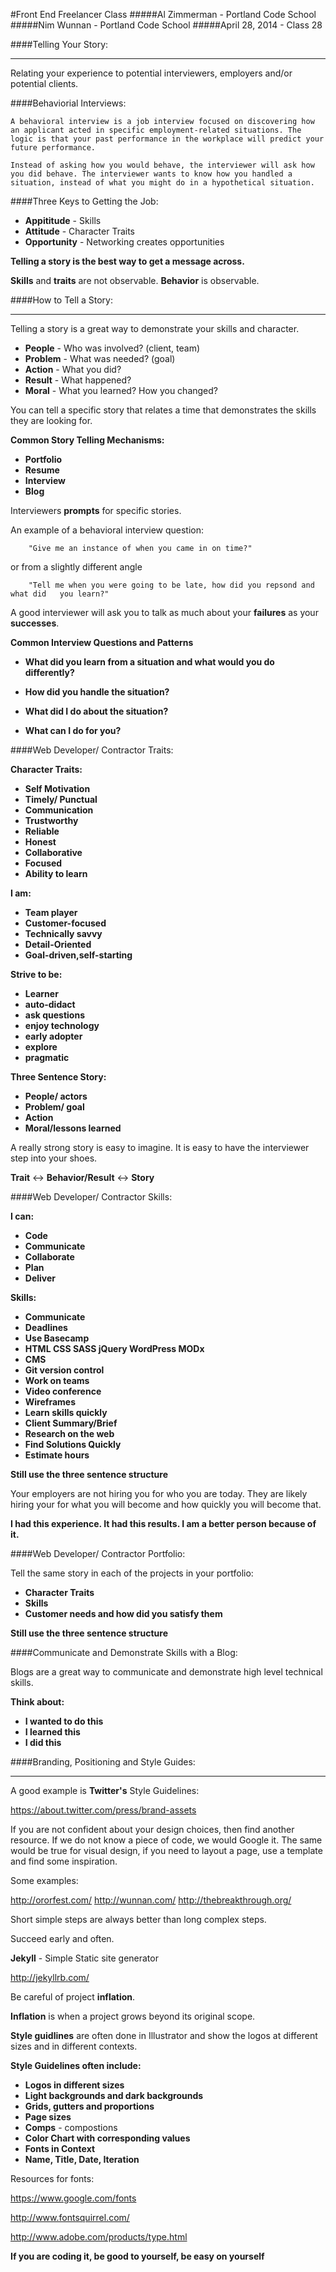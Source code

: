 #Front End Freelancer Class
#####Al Zimmerman - Portland Code School
#####Nim Wunnan - Portland Code School
#####April 28, 2014 - Class 28

####Telling Your Story:
____________________________________________________________________________


Relating your experience to potential interviewers, employers and/or potential clients.

####Behaviorial Interviews:

```
A behavioral interview is a job interview focused on discovering how an applicant acted in specific employment-related situations. The logic is that your past performance in the workplace will predict your future performance.

Instead of asking how you would behave, the interviewer will ask how you did behave. The interviewer wants to know how you handled a situation, instead of what you might do in a hypothetical situation.

```

####Three Keys to Getting the Job:

* **Appititude** - Skills
* **Attitude** - Character Traits
* **Opportunity** - Networking creates opportunities

**Telling a story is the best way to get a message across.**

**Skills** and **traits** are not observable. **Behavior** is observable.

####How to Tell a Story:
____________________________________________________________________________

Telling a story is a great way to demonstrate your skills and character.

* **People** - Who was involved? (client, team)
* **Problem** - What was needed?  (goal)
* **Action** - What you did?
* **Result** - What happened?
* **Moral** - What you learned?  How you changed?


You can tell a specific story that relates a time that demonstrates the skills they are looking for.

**Common Story Telling Mechanisms:**

* **Portfolio**
* **Resume**
* **Interview**
* **Blog**


Interviewers **prompts** for specific stories.

An example of a behavioral interview question:

```
	"Give me an instance of when you came in on time?"
```
or from a slightly different angle

```
	"Tell me when you were going to be late, how did you repsond and what did 	you learn?"
```

A good interviewer will ask you to talk as much about your **failures** as your **successes**.

**Common Interview Questions and Patterns**

* **What did you learn from a situation and what would you do differently?**

* **How did you handle the situation?**

* **What did I do about the situation?**

* **What can I do for you?**


####Web Developer/ Contractor Traits:

**Character Traits:**

* **Self Motivation**
* **Timely/ Punctual**
* **Communication**
* **Trustworthy**
* **Reliable**
* **Honest**
* **Collaborative**
* **Focused**
* **Ability to learn**

**I am:**

* **Team player**
* **Customer-focused**
* **Technically savvy**
* **Detail-Oriented**
* **Goal-driven,self-starting**

**Strive to be:**

* **Learner**
* **auto-didact**
* **ask questions**
* **enjoy technology**
* **early adopter**
* **explore**
* **pragmatic**

**Three Sentence Story:**

* **People/ actors**
* **Problem/ goal**
* **Action**
* **Moral/lessons learned**

A really strong story is easy to imagine.  It is easy to have the interviewer step into your shoes.

**Trait** <-> **Behavior/Result** <-> **Story**

####Web Developer/ Contractor Skills:

**I can:**

* **Code**
* **Communicate**
* **Collaborate**
* **Plan**
* **Deliver**

**Skills:**

* **Communicate**
* **Deadlines**
* **Use Basecamp**
* **HTML CSS SASS jQuery WordPress MODx**
* **CMS**
* **Git version control**
* **Work on teams**
* **Video conference**
* **Wireframes**
* **Learn skills quickly**
* **Client Summary/Brief**
* **Research on the web**
* **Find Solutions Quickly**
* **Estimate hours**

**Still use the three sentence structure**

Your employers are not hiring you for who you are today. They are likely hiring your for what you will become and how quickly you will become that.

**I had this experience.  It had this results.  I am a better person because of it.**


####Web Developer/ Contractor Portfolio:

Tell the same story in each of the projects in your portfolio:

* **Character Traits**
* **Skills**
* **Customer needs and how did you satisfy them**


**Still use the three sentence structure**

####Communicate and Demonstrate Skills with a Blog:

Blogs are a great way to communicate and demonstrate high level technical skills.

**Think about:**

* **I wanted to do this**
* **I learned this**
* **I did this**



####Branding, Positioning and Style Guides:
____________________________________________________________________________

A good example is **Twitter's** Style Guidelines:

https://about.twitter.com/press/brand-assets

If you are not confident about your design choices,  then find another resource.  If we do not know a piece of code, we would Google it.  The same would be true for visual design, if you need to layout a page, use a template and find some inspiration.

Some examples:

http://ororfest.com/
http://wunnan.com/
http://thebreakthrough.org/

Short simple steps are always better than long complex steps.

Succeed early and often.

**Jekyll** - Simple Static site generator

http://jekyllrb.com/

Be careful of project **inflation**.

**Inflation** is when a project grows beyond its original scope.


**Style guidlines** are often done in Illustrator and show the logos at different sizes and in different contexts.

**Style Guidelines often include:**

* **Logos in different sizes**
* **Light backgrounds and dark backgrounds**
* **Grids, gutters and proportions**
* **Page sizes**
* **Comps** - compostions
* **Color Chart with corresponding values**
* **Fonts in Context**
* **Name, Title, Date, Iteration**


Resources for fonts:

https://www.google.com/fonts

http://www.fontsquirrel.com/

http://www.adobe.com/products/type.html


**If you are coding it, be good to yourself, be easy on yourself**


